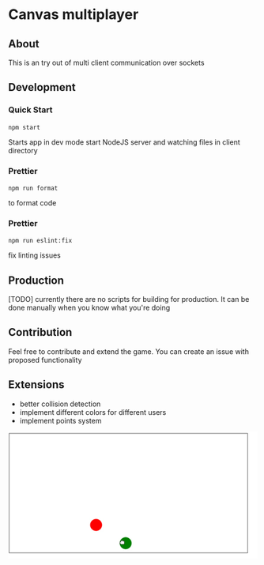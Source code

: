 # Canvas multiplayer

## About

This is an try out of multi client communication over sockets

## Development

### Quick Start

```
npm start
```

Starts app in dev mode
start NodeJS server and watching files in client directory

### Prettier

```
npm run format
```

to format code

### Prettier

```
npm run eslint:fix
```

fix linting issues

## Production

[TODO]
currently there are no scripts for building for production.
It can be done manually when you know what you're doing

## Contribution

Feel free to contribute and extend the game.
You can create an issue with proposed functionality

## Extensions

- better collision detection
- implement different colors for different users
- implement points system

![Game video](./game.gif)
